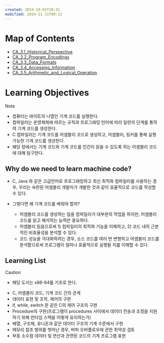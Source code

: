 ```yaml
---
created: 2024-10-01T20:31
modified: 2024-11-11T00:12
---
```

# Map of Contents

- [CA_3.1_Historical_Perspective](./CA_3.1_Historical_Perspective.md)
- [CA_3.2_Program_Encodings](./CA_3.2_Program_Encodings.md)
- [CA_3.3_Data_Formats](./CA_3.3_Data_Formats.md)
- [CA_3.4_Accessing_Information](./CA_3.4_Accessing_Information.md)
- [CA_3.5_Arithmetic_and_Logical_Operation](./CA_3.5_Arithmetic_and_Logical_Operation.md)

# Learning Objectives


> [!NOTE] 
> - 컴퓨터는 바이트의 나열인 기계 코드를 실행한다.
> - 컴파일러는 운영체제에 따르는 규칙과 프로그래밍 언어에 따라 일련의 단계를 통하여 기계 코드를 생성한다.
> - C 컴파일러는 기계 코드를 어셈블리 코드로 생성하고, 어셈블러, 링커를 통해 실행 가능한 기계 코드를 생성한다.
> - 해당 장에서는 기계 코드와 기계 코드를 인간이 읽을 수 있도록 하는 어셈블리 코드에 대해 탐구한다.

## Why do we need to learn machine code?

- C, Java 와 같은 고급언어로 프로그래밍하고 최신 최적화 컴파일러를 사용하는 경우, 우리는 숙련된 어셈블리 개발자가 개발한 것과 같이 효율적으로 코드를 작성할 수 있다.

- 그렇다면 왜 기계 코드를 배워야 할까?
	- 어셈블리 코드를 생성하는 일을 컴파일러가 대부분의 작업을 하지만, 어셈블리 코드를 읽고 해석하는 능력은 중요하다.
	- 어셈블리 읽음으로써 1) 컴파일러의 최적화 기능을 이해하고, 2) 코드 내의 근본적인 비효율성을 분석할 수 있다.
	- 코드 성능을 극대화하려는 경우, 소스 코드를 여러 번 변형하고 어셈블리 코드를 분석함으로써 프로그램이 얼마나 효율적으로 실행될 지를 이해할 수 있다.

## Learning List

> [!Caution]
> - 해당 도서는 x86-64를 기초로 한다.

- C, 어셈블리 코드, 기계 코드 간의 관계
- 데이터 표현 및 조작, 제어의 구현
- if, while, switch 문 같은 C의 제어 구조의 구현
- Procedure의 구현(프로그램이 procedures 사이에서 데이터 전송과 조정을 지원하기 위해 런타임 스택을 어떻게 유지하는가)
- 배열, 구조체, 유니온과 같은 데이터 구조의 기계 수준에서 구현
- 메모리 참조 범위를 벗어난 경우, 버퍼 오버플로우에 관한 취약성 검토
- 부동 소수점 데이터 및 연산과 관련된 코드의 기계 프로그램 표현